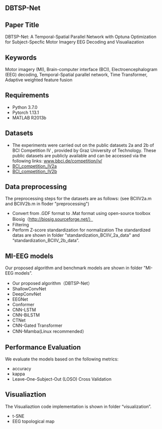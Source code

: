 ## DBTSP-Net

## Paper Title
DBTSP-Net: A Temporal-Spatial Parallel Network with Optuna Optimization for Subject-Specfic Motor Imagery EEG Decoding and Visualiazation

## Keywords
Motor imagery (MI), Brain-computer interface (BCI), Electroencephalogram (EEG) decoding, Temporal-Spatial parallel network, Time Transformer, Adaptive weighted feature fusion

## Requirements
- Python 3.7.0
- Pytorch 1.13.1
- MATLAB R2013b

## Datasets
- The experiments were carried out on the public datasets 2a and 2b of BCI Competition IV , provided by Graz University of Technology. These public datasets are publicly available  and can be accessed via the following links: www.bbci.de/competition/iv/
- [BCI_competition_IV2a](https://www.bbci.de/competition/iv/desc_2a.pdf) 
- [BCI_competition_IV2b](https://www.bbci.de/competition/iv/desc_2b.pdf) 

## Data preprocessing
The preprocessing steps for the datasets are as follows: (see BCIIV2a.m and BCIIV2b.m in floder "preprocessing")
- Convert from .GDF format to .Mat format using open-source toolbox Biosig（http://biosig.sourceforge.net/）
- Filtering
-  Perform Z-score standardization for normalization
The standardized datas are shown in folder "standardization_BCIIV_2a_data" and “standardization_BCIIV_2b_data”.

## MI-EEG models
Our proposed algorithm and benchmark models are shown in folder "MI-EEG models”.
- Our proposed algorithm（DBTSP-Net）
- ShallowConvNet
- DeepConvNet
- EEGNet
- Conformer
- CNN-LSTM
- CNN-BiLSTM
- CTNet
- CNN-Gated Transformer
- CNN-Mamba(Linux recommended）

## Performance Evaluation
We evaluate the models based on the following metrics:
- accuracy
- kappa 
- Leave-One-Subject-Out (LOSO) Cross Validation

## Visualiaztion
The Visualiaztion code implementation is shown in folder “visualization”.
- t-SNE
- EEG topological map
